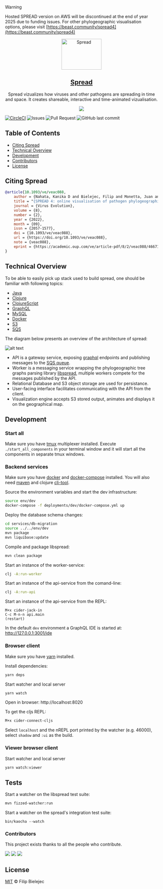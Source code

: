 > [!WARNING]
> Hosted SPREAD version on AWS will be discontinued at the end of year 2025 due to funding issues.
> For other phylogeographic visualisation options, please visit [https://beast.community/spread4](https://beast.community/spread4)

<p align="center">
  <a href="https://spreadviz.org">
  <img width="132" height="101" src="https://raw.githubusercontent.com/phylogeography/spread/master/services/ui/icons/icn_spread.svg" class="attachment-full size-full" alt="Spread" loading="lazy" />
  </a>
</p>

<h2 align="center">
  <a href="https://spreadviz.org">Spread</a>
</h2>

<p align="center">
  Spread vizualizes how viruses and other pathogens are spreading in time and space.
  It creates shareable, interactive and time-animated vizualisation.
<!-- Spread is a web application for analyzing and visualizing pathogen phylodynamic reconstructions resulting from Bayesian inference of sequence and trait evolutionary processes. -->
</p>

<p align="center">
  <img src="https://www.blog.nodrama.io/images/2022-09-15-spread-published/screenshot.gif">
</p>

[![CircleCI](https://circleci.com/gh/phylogeography/spread/tree/master.svg?style=svg)](https://circleci.com/gh/phylogeography/spread/?branch=master)
![Issues](https://img.shields.io/github/issues/phylogeography/spread)
![Pull Request](https://img.shields.io/github/issues-pr/phylogeography/spread)
![GitHub last commit](https://img.shields.io/github/last-commit/phylogeography/spread)

## Table of Contents

- [Citing Spread](#citing-spread)
- [Technical Overview](#technical-overview)
- [Development](#development)
- [Contributors](#contributors)
- [License](#license)

## Citing Spread

```bibtex
@article{10.1093/ve/veac088,
    author = {Nahata, Kanika D and Bielejec, Filip and Monetta, Juan and Dellicour, Simon and Rambaut, Andrew and Suchard, Marc A and Baele, Guy and Lemey, Philippe},
    title = "{SPREAD 4: online visualisation of pathogen phylogeographic reconstructions}",
    journal = {Virus Evolution},
    volume = {8},
    number = {2},
    year = {2022},
    month = {09},
    issn = {2057-1577},
    doi = {10.1093/ve/veac088},
    url = {https://doi.org/10.1093/ve/veac088},
    note = {veac088},
    eprint = {https://academic.oup.com/ve/article-pdf/8/2/veac088/46671630/veac088.pdf},
}
```

## Technical Overview

To be able to easily pick up stack used to build spread, one should be familiar with following topics:
* [Java](https://www.java.com/)
* [Clojure](https://clojure.org/)
* [ClojureScript](https://clojurescript.org/)
* [GraphQL](https://graphql.org/)
* [MySQL](https://www.mysql.com/)
* [Docker](https://www.docker.com/)
* [S3](https://aws.amazon.com/s3/)
* [SQS](https://aws.amazon.com/sqs/)

The diagram below presents an overview of the architecture of spread:

![alt text](https://github.com/phylogeography/spread/blob/master/docs/system_architecture.png?raw=true)

- API is a gateway service, exposing [graphql](https://graphql.org/) endpoints and publishing messages to the [SQS queue](https://aws.amazon.com/sqs/).
- Worker is a messaging service wrapping the phylogeographic tree graphs parsing library [libspread](https://github.com/phylogeography/spread/tree/master/src/main/java/com/spread), multiple workers compete for the messages published by the API.
- Relational Database and S3 object storage are used for persistance.
- User-facing interface facilitates communicating with the API from the client.
- Visualization engine accepts S3 stored output, animates and displays it on the geographical map.

## Development

### Start all

Make sure you have [tmux](https://github.com/tmux/tmux) multiplexer installed.
Execute `./start_all_components` in your terminal window and it will start all the components in separate tmux windows.

### Backend services

Make sure you have [docker](https://docs.docker.com/get-docker/) and [docker-compose](https://docs.docker.com/compose/install/) installed.
You will also need [maven](https://maven.apache.org/install.html) and clojure [cli-tool](https://clojure.org/guides/getting_started).

Source the environment variables and start the dev infrastructure:

```bash
source env/dev
docker-compose -f deployments/dev/docker-compose.yml up
```

Deploy the database schema changes:

```bash
cd services/db-migration
source ../../env/dev
mvn package
mvn liquibase:update
```

Compile and package libspread:

```bash
mvn clean package
```

Start an instance of the worker-service:

```bash
clj -A:run-worker
```

Start an instance of the api-service from the comand-line:

```bash
clj -A:run-api
```

Start an instance of the api-service from the REPL:

```
M+x cider-jack-in
C-c M-n-n api.main
(restart)
```

In the default `dev` environment a GraphQL IDE is started at:
http://127.0.0.1:3001/ide

### Browser client

Make sure you have [yarn](https://yarnpkg.com/getting-started/install) installed.

Install dependencies:
```bash
yarn deps
```

Start watcher and local server

```bash
yarn watch
```

Open in browser:
http://localhost:8020

To get the cljs REPL:

```clojure
M+x cider-connect-cljs
```

Select `localhost` and the nREPL port printed by the watcher (e.g. 46000), select `shadow` and `:ui` as the build.

### Viewer browser client

Start watcher and local server

```bash
yarn watch:viewer
```

## Tests

Start a watcher on the libspread test suite:

```bash
mvn fizzed-watcher:run
```

Start a watcher on the spread's integration test suite:

```
bin/kaocha --watch
```

### Contributors

This project exists thanks to all the people who contribute.

[![](https://github.com/fbielejec.png?size=50)](https://github.com/fbielejec)
[![](https://github.com/jpmonettas.png?size=50)](https://github.com/jpmonettas)
[![](https://github.com/plemey.png?size=50)](https://github.com/plemey)

## License

[MIT](LICENSE) © Filip Bielejec
